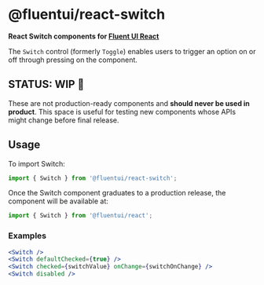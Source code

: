 # @fluentui/react-switch

**React Switch components for [Fluent UI React](https://developer.microsoft.com/en-us/fluentui)**

The `Switch` control (formerly `Toggle`) enables users to trigger an option on or off through pressing on the component.

## STATUS: WIP 🚧

These are not production-ready components and **should never be used in product**. This space is useful for testing new components whose APIs might change before final release.

## Usage

To import Switch:

```js
import { Switch } from '@fluentui/react-switch';
```

Once the Switch component graduates to a production release, the component will be available at:

```js
import { Switch } from '@fluentui/react';
```

### Examples

```jsx
<Switch />
<Switch defaultChecked={true} />
<Switch checked={switchValue} onChange={switchOnChange} />
<Switch disabled />
```
